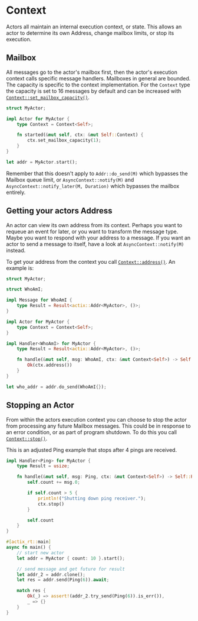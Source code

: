 # Context

Actors all maintain an internal execution context, or state. This
allows an actor to determine its own Address, change mailbox limits,
or stop its execution.

## Mailbox

All messages go to the actor's mailbox first, then the actor's execution context
calls specific message handlers. Mailboxes in general are bounded. The capacity is
specific to the context implementation. For the `Context`  type the capacity is set to
16 messages by default and can be increased with [`Context::set_mailbox_capacity()`].

```rust
struct MyActor;

impl Actor for MyActor {
    type Context = Context<Self>;

    fn started(&mut self, ctx: &mut Self::Context) {
        ctx.set_mailbox_capacity(1);
    }
}

let addr = MyActor.start();
```

Remember that this doesn't apply to `Addr::do_send(M)` which bypasses the Mailbox queue limit, or
`AsyncContext::notify(M)` and `AsyncContext::notify_later(M, Duration)` which bypasses the mailbox
entirely.

[`Context::set_mailbox_capacity()`]: https://docs.rs/actix/latest/actix/struct.Context.html#method.set_mailbox_capacity

## Getting your actors Address

An actor can view its own address from its context. Perhaps you want to requeue an event for
later, or you want to transform the message type. Maybe you want to respond with your address
to a message. If you want an actor to send a message to itself, have a look at
`AsyncContext::notify(M)` instead.

To get your address from the context you call [`Context::address()`]. An example is:

```rust
struct MyActor;

struct WhoAmI;

impl Message for WhoAmI {
    type Result = Result<actix::Addr<MyActor>, ()>;
}

impl Actor for MyActor {
    type Context = Context<Self>;
}

impl Handler<WhoAmI> for MyActor {
    type Result = Result<actix::Addr<MyActor>, ()>;

    fn handle(&mut self, msg: WhoAmI, ctx: &mut Context<Self>) -> Self::Result {
        Ok(ctx.address())
    }
}

let who_addr = addr.do_send(WhoAmI{});
```

[`Context::address()`]: https://docs.rs/actix/latest/actix/struct.Context.html#method.address

## Stopping an Actor

From within the actors execution context you can choose to stop the actor from processing
any future Mailbox messages. This could be in response to an error condition, or as part
of program shutdown. To do this you call [`Context::stop()`].

This is an adjusted Ping example that stops after 4 pings are received.

```rust
impl Handler<Ping> for MyActor {
    type Result = usize;

    fn handle(&mut self, msg: Ping, ctx: &mut Context<Self>) -> Self::Result {
        self.count += msg.0;

        if self.count > 5 {
            println!("Shutting down ping receiver.");
            ctx.stop()
        }

        self.count
    }
}

#[actix_rt::main]
async fn main() {
    // start new actor
    let addr = MyActor { count: 10 }.start();

    // send message and get future for result
    let addr_2 = addr.clone();
    let res = addr.send(Ping(6)).await;

    match res {
        Ok(_) => assert!(addr_2.try_send(Ping(6)).is_err()),
        _ => {}
    }
}
```

[`Context::stop()`]: https://docs.rs/actix/latest/actix/struct.Context.html#method.stop
